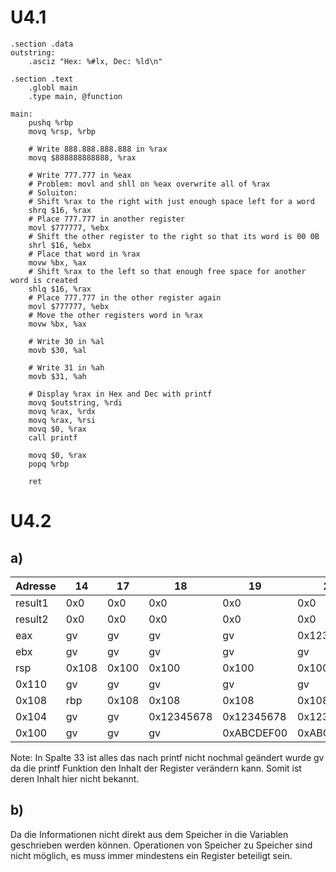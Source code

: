 # U4.1
``` Assembly
.section .data
outstring:
	.asciz "Hex: %#lx, Dec: %ld\n"

.section .text
	.globl main
	.type main, @function

main:
	pushq %rbp
	movq %rsp, %rbp
	
	# Write 888.888.888.888 in %rax
	movq $888888888888, %rax
	
	# Write 777.777 in %eax
	# Problem: movl and shll on %eax overwrite all of %rax
	# Soluiton:
	# Shift %rax to the right with just enough space left for a word
	shrq $16, %rax
	# Place 777.777 in another register
	movl $777777, %ebx
	# Shift the other register to the right so that its word is 00 0B
	shrl $16, %ebx
	# Place that word in %rax
	movw %bx, %ax
	# Shift %rax to the left so that enough free space for another word is created
	shlq $16, %rax
	# Place 777.777 in the other register again
	movl $777777, %ebx
	# Move the other registers word in %rax
	movw %bx, %ax
	
	# Write 30 in %al
	movb $30, %al
	
	# Write 31 in %ah
	movb $31, %ah
	
	# Display %rax in Hex and Dec with printf
	movq $outstring, %rdi
	movq %rax, %rdx
	movq %rax, %rsi
	movq $0, %rax
	call printf
	
	movq $0, %rax
	popq %rbp
	
	ret
```
# U4.2
## a)

| Adresse | 14    | 17    | 18         | 19         | 20         | 21         | 22         | 23         | 24         | 33         |
| ------- | ----- | ----- | ---------- | ---------- | ---------- | ---------- | ---------- | ---------- | ---------- | ---------- |
| result1 | 0x0   | 0x0   | 0x0        | 0x0        | 0x0        | 0x12345678 | 0x12345678 | 0x12345678 | 0x12345678 | 0x12345678 |
| result2 | 0x0   | 0x0   | 0x0        | 0x0        | 0x0        | 0x0        | 0x0        | 0xABCDEF00 | 0xABCDEF00 | 0xABCDEF00 |
| eax     | gv    | gv    | gv         | gv         | 0x12345678 | 0x12345678 | 0x12345678 | 0x12345678 | 0x12345678 | 0x0        |
| ebx     | gv    | gv    | gv         | gv         | gv         | gv         | 0xABCDEF00 | 0xABCDEF00 | 0xABCDEF00 | gv         |
| rsp     | 0x108 | 0x100 | 0x100      | 0x100      | 0x100      | 0x100      | 0x100      | 0x100      | 0x108      | gv         |
| 0x110   | gv    | gv    | gv         | gv         | gv         | gv         | gv         | gv         | gv         | gv         |
| 0x108   | rbp   | 0x108 | 0x108      | 0x108      | 0x108      | 0x108      | 0x108      | 0x108      | 0x108      | rbp        |
| 0x104   | gv    | gv    | 0x12345678 | 0x12345678 | 0x12345678 | 0x12345678 | 0x12345678 | 0x12345678 | 0x12345678 | gv         |
| 0x100   | gv    | gv    | gv         | 0xABCDEF00 | 0xABCDEF00 | 0xABCDEF00 | 0xABCDEF00 | 0xABCDEF00 | 0xABCDEF00 | gv         |

Note: In Spalte 33 ist alles das nach printf nicht nochmal geändert wurde gv da die printf Funktion den Inhalt der Register verändern kann. Somit ist deren Inhalt hier nicht bekannt.
## b)
Da die Informationen nicht direkt aus dem Speicher in die Variablen geschrieben werden können. Operationen von Speicher zu Speicher sind nicht möglich, es muss immer mindestens ein Register beteiligt sein.